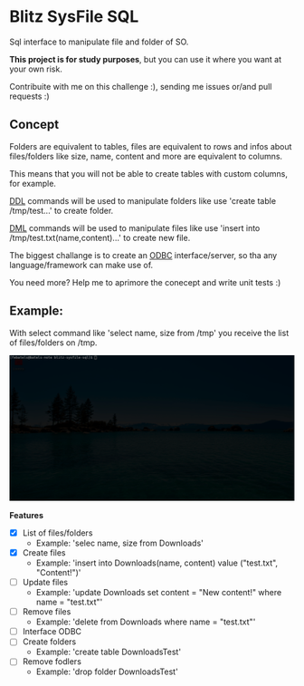 # Blitz SysFile SQL

Sql interface to manipulate file and folder of SO.

**This project is for study purposes**, but you can use it where you want at your own risk. 

Contribuite with me on this challenge :), sending me issues or/and pull requests :)

## Concept

Folders are equivalent to tables, files are equivalent to rows and infos about files/folders like size, name, content and more are equivalent to columns.

This means that you will not be able to create tables with custom columns, for example.

[DDL](https://en.wikipedia.org/wiki/Data_definition_language) commands will be used to manipulate folders like use 'create table /tmp/test...' to create folder.

[DML](https://en.wikipedia.org/wiki/Data_manipulation_language) commands will be used to manipulate files like use 'insert into /tmp/test.txt(name,content)...' to create new file.

The biggest challange is to create an [ODBC](https://en.wikipedia.org/wiki/Open_Database_Connectivity) interface/server, so tha any language/framework can make use of.

You need more? Help me to aprimore the conecept and write unit tests :)

## Example:

With select command like 'select name, size from /tmp' you receive the list of files/folders on /tmp.

![Demo](https://github.com/FernandoBatels/blitz-sysfile-sql/blob/master/demonstracao.gif)

**Features**

- [x] List of files/folders
    - Example: 'selec name, size from Downloads'
- [x] Create files
    - Example: 'insert into Downloads(name, content) value ("test.txt", "Content!")'
- [ ] Update files
    - Example: 'update Downloads set content = "New content!" where name = "test.txt"'
- [ ] Remove files
    - Example: 'delete from Downloads where name = "test.txt"'
- [ ] Interface ODBC
- [ ] Create folders
    - Example: 'create table DownloadsTest'
- [ ] Remove fodlers
    - Example: 'drop folder DownloadsTest'
